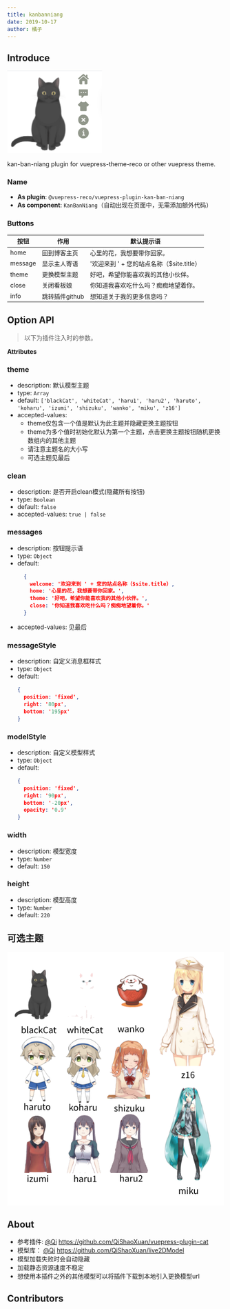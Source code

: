 ```yaml
---
title: kanbanniang
date: 2019-10-17
author: 橘子
---
```


## Introduce <GitHubLink repo="vuepress-reco/vuepress-plugin-kan-ban-niang/"/>

![demo.png](./images/kanbannaing_1.png)

kan-ban-niang plugin for vuepress-theme-reco or other vuepress theme.  

### Name

- **As plugin**: `@vuepress-reco/vuepress-plugin-kan-ban-niang`
- **As component**: `KanBanNiang`（自动出现在页面中，无需添加额外代码）

### Buttons

|按钮|作用|默认提示语|
|-|-|-|
|home|回到博客主页|心里的花，我想要带你回家。|
|message|显示主人寄语|'欢迎来到 ' + 您的站点名称（$site.title）|
|theme|更换模型主题|好吧，希望你能喜欢我的其他小伙伴。|
|close|关闭看板娘|你知道我喜欢吃什么吗？痴痴地望着你。|
|info|跳转插件github|想知道关于我的更多信息吗？|

## Option API

> 以下为插件注入时的参数。

**Attributes**

### theme

- description: 默认模型主题
- type: `Array`
- default: `['blackCat', 'whiteCat', 'haru1', 'haru2', 'haruto', 'koharu', 'izumi', 'shizuku', 'wanko', 'miku', 'z16']`
- accepted-values: 
  - theme仅包含一个值是默认为此主题并隐藏更换主题按钮
  - theme为多个值时初始化默认为第一个主题，点击更换主题按钮随机更换数组内的其他主题
  - 请注意主题名的大小写
  - 可选主题见最后

### clean
- description: 是否开启clean模式(隐藏所有按钮)
- type: `Boolean`
- default: `false`
- accepted-values: `true | false`

### messages

- description: 按钮提示语
- type: `Object`
- default:
  ```json
    {
      welcome: '欢迎来到 ' + 您的站点名称（$site.title）,
      home: '心里的花，我想要带你回家。',
      theme: '好吧，希望你能喜欢我的其他小伙伴。',
      close: '你知道我喜欢吃什么吗？痴痴地望着你。'
    }
  ```
- accepted-values: 见最后

### messageStyle

- description: 自定义消息框样式
- type: `Object`
- default: 
    ```json
    { 
      position: 'fixed', 
      right: '80px', 
      bottom: '195px'
    }
    ```

### modelStyle

- description: 自定义模型样式
- type: `Object`
- default: 
    ```json
    { 
      position: 'fixed', 
      right: '90px', 
      bottom: '-20px', 
      opacity: '0.9'
    }
    ```

### width

- description: 模型宽度
- type: `Number`
- default: `150`

### height

- description: 模型高度
- type: `Number`
- default: `220`


## 可选主题

![themes.png](./images/kanbanniang_2.png)

## About

- 参考插件: [@Qi](https://github.com/QiShaoXuan) https://github.com/QiShaoXuan/vuepress-plugin-cat  
- 模型库： [@Qi](https://github.com/QiShaoXuan) https://github.com/QiShaoXuan/live2DModel
- 模型加载失败时会自动隐藏
- 加载静态资源速度不稳定
- 想使用本插件之外的其他模型可以将插件下载到本地引入更换模型url

## Contributors

<Contributors user="vuepress-reco" repo="vuepress-plugin-kan-ban-niang"></Contributors>
